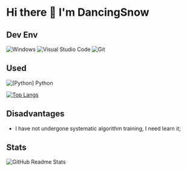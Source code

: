 # Hi there 👋 I'm DancingSnow

## Dev Env
![Windows](https://img.shields.io/badge/-Windows-0078D6?style=flat-square&logo=windows&logoColor=white)
![Visual Studio Code](https://img.shields.io/badge/-Visual_Studio_Code-007ACC?style=flat-square&logo=visual-studio-code&logoColor=white)
![Git](https://img.shields.io/badge/-Git-F05032?style=flat-square&logo=git&logoColor=white)

## Used
![[Python] Python](https://img.shields.io/badge/-Python-339900?style=flat-square&logo=Python&logoColor=white)

[![Top Langs](https://github-readme-stats.vercel.app/api/top-langs/?username=DancingSnow0517&layout=compact&locale=cn)](https://github.com/anuraghazra/github-readme-stats)

## Disadvantages
- I have not undergone systematic algorithm training, I need learn it;

## Stats
![GitHub Readme Stats][ReadmeStats-Image]

[ReadmeStats-Image]: https://github-readme-stats.vercel.app/api?username=DancingSnow0517&show_icons=true&bg_color=ffffff "GitHub Readme Stats"
